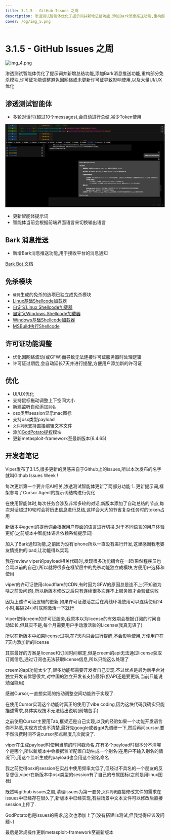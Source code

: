 ```yaml
---
title: 3.1.5 - GitHub Issues 之周
description: 渗透测试智能体优化了提示词并新增总结功能,添加Bark消息推送功能,重构部分免杀模块,许可证功能调整避免因网络或未更新许可证导致影响使用,以及大量UI/UX优化
cover: /og/img_5.png
---
```


# 3.1.5 - GitHub Issues 之周

![img_4.png](/og/img_5.png)

渗透测试智能体优化了提示词并新增总结功能,添加Bark消息推送功能,重构部分免杀模块,许可证功能调整避免因网络或未更新许可证导致影响使用,以及大量UI/UX优化

## 渗透测试智能体

- 多轮对话时(超过10个messages),会自动进行总结,减少Token使用

![img.png](3_1_5_Github_issues_week/img.png)

- 更新智能体提示词
- 智能体当前会根据前端界面语言来切换输出语言

## Bark 消息推送

- 新增Bark消息推送功能,用于接收平台的消息通知

[Bark Bot 文档](../guide/bark_bot.md)

## 免杀模块

- `载荷`生成的免杀的选项已独立成免杀模块
- [Linux基础Shellcode加载器](../module/Execution_UserExecution_LinuxBaseShellcodeLoader.md)
- [自定义Linux Shellcode加载器](../module/Execution_UserExecution_LinuxLoaderDIY.md)
- [自定义Windows Shellcode加载器](../module/Execution_UserExecution_LoaderDIY.md)
- [Windows基础Shellcode加载器](../module/Execution_UserExecution_ExeSrc.md)
- [MSBuild执行Shellcode](../module/Execution_UserExecution_MSBuild.md)

## 许可证功能调整

- 优化因网络波动(或GFW)而导致无法连接许可证服务器时处理逻辑
- 许可证过期后,会自动延长7天并进行提醒,方便用户添加新的许可证

## 优化

- UI/UX优化
- 支持鼠标拖动调整上下空间大小
- 新建监听自动添加`别名`
- osx类型session显示mac图标
- 支持osx类型payload
- `文件列表`支持直接编辑文本文件
- 添加[GodPotato提权](../module/PrivilegeEscalation_ExploitationForPrivilegeEscalation_GodPotato.md)模块
- 更新metasploit-framework至最新版本(6.4.65)

## 开发者笔记

Viper发布了3.1.5,很多更新的灵感来自于Github上的issues,所以本次发布的名字就叫Github Issues Week !

每次更新第一个要介绍AI相关,渗透测试智能体更新了两部分功能 1. 更新提示词,框架参考了Cursor Agent的提示词结构进行优化

在使用智能体时,每次任务会涉及非常多轮的对话,新版本添加了自动总结的节点,每次对话超过10轮时会将历史信息进行总结,这样会大大的节省复杂任务时的token占用

新版本中agent的提示词会根据用户界面的语言进行切换,对于不同语言的用户体验更好(之前版本中智能体语言依赖系统提示词)

加入了Bark通知功能,之前因为没有iphone所以一直没有进行开发,这里感谢我老婆友情提供的ipad,让功能得以实现

我在review viper的payload相关代码时,发现很多功能耦合在一起(果然程序员也会骂以前的自己),所以就将很多在框架层中的免杀功能独立成模块,方便用户选择和使用

viper的许可证使用cloudflare的CDN,有时因为GFW的原因总是连不上(不知道为啥之前没问题),所以新版本修改之后只有连续很多次连不上服务器才会验证失败

因为上述许可证逻辑的更新,如果许可证激活之后在离线环境使用可以连续使用24小时,每隔24小时联网激活一下就行

Viper使用creem的许可证服务,我原本以为license的有效期会根据订阅的时间自动延长,但其实不是,每个月需要用户手动激活新的License(我真无语了)

所以在新版本中如果license过期,在7天内只会进行提醒,不会影响使用,方便用户在7天内添加新的license

其实最好的方案是license和订阅时间绑定,但是creem的api无法通过license获取订阅信息,通过订阅也无法获取license信息,所以只能这么处理了

creem的api功能太少了,很多功能都需要开发者自己实现.不过优点是最为新平台对独立开发者优惠很大,对中国的独立开发者支持最好(但API还是要更新,当前只能说勉强能用)

感谢Cursor,一直想实现的拖动调整空间功能终于实现了.

在使用Cursor实现这个功能时真正的使用了vibe coding,因为这块代码我确实只能描述需求,具体实现技术无法给出说明(前端苦手)

之前使用Cursor主要用Tab,框架还是自己实现,以我的经验如果一个功能开发语言你不熟悉,实现方式也不清楚,最好先google或者gpt先调研一下,然后再问cursor.要不然浪费时间不说cursor那点额度几次就没了.

viper在生成payload时使用当前的时间戳命名,在有多个payload时根本分不清哪个是哪个,所以新版本中会根据监听配置自动生成一个别名(在用户不输入别名的情况下),用这个监听生成的payload也会用这个别名命名

我之前觉得osx的session在实战中使用频率太低了,但经过不具名的一个朋友的反复督促,viper在新版本中osx类型的session有了自己的专属图标(之前是用linux图标)

既然叫github issues之周,清理issues为第一要务,`文件列表`直接修改文件的需求在issues中已经存在很久了,新版本中已经实现,有些场景中文本文件可以修改后直接session上传了.

GodPotato也是issues的需求,这次也添加上了(没有搭建iis测试,但我觉得应该没问题~)

最后是常规操作更新metasploit-framework至最新版本


